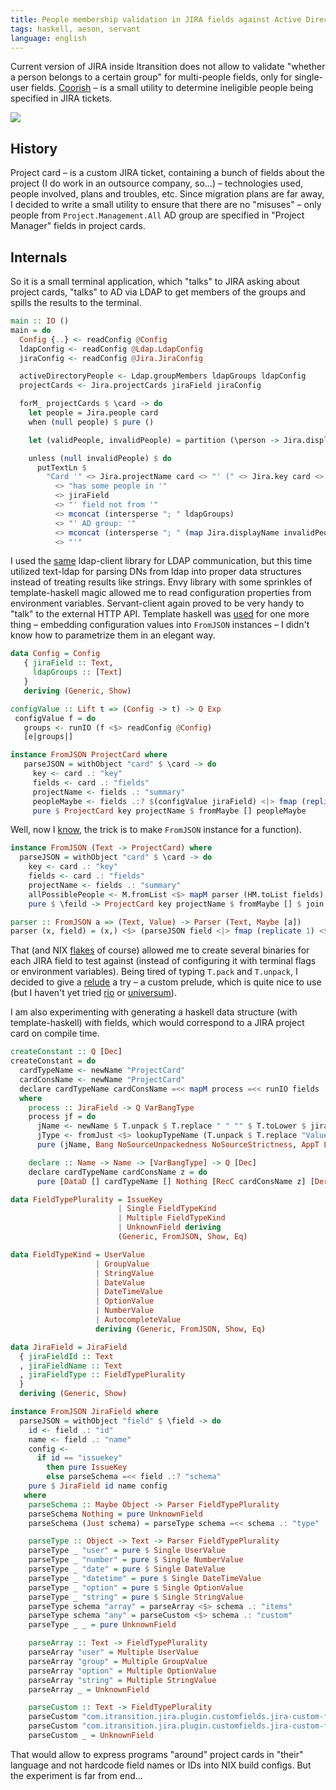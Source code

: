 ```yaml
---
title: People membership validation in JIRA fields against Active Directory
tags: haskell, aeson, servant
language: english
---
```


Current version of JIRA inside Itransition does not allow to validate "whether a person belongs to a certain group" for multi-people fields, only for single-user fields. [Coorish](@gh(maksar)) – is a small utility to determine ineligible people being specified in JIRA tickets.

<!--more-->

<a href="/images/coorish/1.png" class="center fresco" data-fresco-group="thumbnail" data-fresco-options="ui: 'inside', thumbnails: false"><img src="/previews/coorish/1.png"/></a>

## History

Project card – is a custom JIRA ticket, containing a bunch of fields about the project (I do work in an outsource company, so...) – technologies used, people involved, plans and troubles, etc. Since migration plans are far away, I decided to write a small utility to ensure that there are no "misuses" – only people from `Project.Management.All` AD group are specified in "Project Manager" fields in project cards.

## Internals

So it is a small terminal application, which "talks" to JIRA asking about project cards, "talks" to AD via LDAP to get members of the groups and spills the results to the terminal.

```haskell
main :: IO ()
main = do
  Config {..} <- readConfig @Config
  ldapConfig <- readConfig @Ldap.LdapConfig
  jiraConfig <- readConfig @Jira.JiraConfig

  activeDirectoryPeople <- Ldap.groupMembers ldapGroups ldapConfig
  projectCards <- Jira.projectCards jiraField jiraConfig

  forM_ projectCards $ \card -> do
    let people = Jira.people card
    when (null people) $ pure ()

    let (validPeople, invalidPeople) = partition (\person -> Jira.displayName person `elem` activeDirectoryPeople) people

    unless (null invalidPeople) $ do
      putTextLn $
        "Card '" <> Jira.projectName card <> "' (" <> Jira.key card <> ") "
          <> "has some people in '"
          <> jiraField
          <> "' field not from '"
          <> mconcat (intersperse "; " ldapGroups)
          <> "' AD group: '"
          <> mconcat (intersperse "; " (map Jira.displayName invalidPeople))
          <> "'"
```

I used the [same](/posts/projects/2020-02-07-ldap-bot.html) ldap-client library for LDAP communication, but this time utilized text-ldap for parsing DNs from ldap into proper data structures instead of treating results like strings. Envy library with some sprinkles of template-haskell magic allowed me to read configuration properties from environment variables. Servant-client again proved to be very handy to "talk" to the external HTTP API. Template haskell was [used](@gh(maksar):coorish/commit/d961d01763ad66c113abf9551315b5f1b5a4f2dd#diff-31b2976c7d81ff33a9d0115c0b39c980023862d7bad0cef4e20fda15fa2bb863R91-R97) for one more thing – embedding configuration values into `FromJSON` instances – I didn't know how to parametrize them in an elegant way.

```haskell
data Config = Config
   { jiraField :: Text,
     ldapGroups :: [Text]
   }
   deriving (Generic, Show)

configValue :: Lift t => (Config -> t) -> Q Exp
 configValue f = do
   groups <- runIO (f <$> readConfig @Config)
   [e|groups|]

instance FromJSON ProjectCard where
   parseJSON = withObject "card" $ \card -> do
     key <- card .: "key"
     fields <- card .: "fields"
     projectName <- fields .: "summary"
     peopleMaybe <- fields .:? $(configValue jiraField) <|> fmap (replicate 1) <$> fields .:? $(configValue jiraField)
     pure $ ProjectCard key projectName $ fromMaybe [] peopleMaybe
```

Well, now I [know](@gh(maksar):coorish/blob/35fbc99a57c57fae5a8232f9105ed81e6f61e06d/app/Jira.hs#L88-L94), the trick is to make `FromJSON` instance for a function).

```haskell
instance FromJSON (Text -> ProjectCard) where
  parseJSON = withObject "card" $ \card -> do
    key <- card .: "key"
    fields <- card .: "fields"
    projectName <- fields .: "summary"
    allPossiblePeople <- M.fromList <$> mapM parser (HM.toList fields)
    pure $ \feild -> ProjectCard key projectName $ fromMaybe [] $ join $ lookup feild allPossiblePeople

parser :: FromJSON a => (Text, Value) -> Parser (Text, Maybe [a])
parser (x, field) = (x,) <$> (parseJSON field <|> fmap (replicate 1) <$> parseJSON field) <|> pure (x, Nothing)
```

That (and NIX [flakes](@gh(maksar):coorish/blob/10c6a3be99ace3fc363613c85caadd256704531a/flake.nix#L23-L46) of course) allowed me to create several binaries for each JIRA field to test against (instead of configuring it with terminal flags or environment variables). Being tired of typing `T.pack` and `T.unpack`, I decided to give a [relude](@gh(kowainik)) a try – a custom prelude, which is quite nice to use (but I haven't yet tried [rio](@hackage) or [universum](@gh(serokell))).

I am also experimenting with generating a haskell data structure (with template-haskell) with fields, which would correspond to a JIRA project card on compile time.

```haskell
createConstant :: Q [Dec]
createConstant = do
  cardTypeName <- newName "ProjectCard"
  cardConsName <- newName "ProjectCard"
  declare cardTypeName cardConsName =<< mapM process =<< runIO fields
  where
    process :: JiraField -> Q VarBangType
    process jf = do
      jName <- newName $ T.unpack $ T.replace " " "" $ T.toLower $ jiraFieldName jf
      jType <- fromJust <$> lookupTypeName (T.unpack $ T.replace "Value" "" $ T.replace "Multiple " "" $ T.replace "Single " "" $ T.pack $ show $ jiraFieldType jf)
      pure (jName, Bang NoSourceUnpackedness NoSourceStrictness, AppT ListT (ConT jType))

    declare :: Name -> Name -> [VarBangType] -> Q [Dec]
    declare cardTypeName cardConsName z = do
      pure [DataD [] cardTypeName [] Nothing [RecC cardConsName z] [DerivClause Nothing [ConT ''Show, ConT ''Generic, ConT ''FromJSON]]]

data FieldTypePlurality = IssueKey
                        | Single FieldTypeKind
                        | Multiple FieldTypeKind
                        | UnknownField deriving
                        (Generic, FromJSON, Show, Eq)

data FieldTypeKind = UserValue
                   | GroupValue
                   | StringValue
                   | DateValue
                   | DateTimeValue
                   | OptionValue
                   | NumberValue
                   | AutocompleteValue
                   deriving (Generic, FromJSON, Show, Eq)

data JiraField = JiraField
  { jiraFieldId :: Text
  , jiraFieldName :: Text
  , jiraFieldType :: FieldTypePlurality
  }
  deriving (Generic, Show)

instance FromJSON JiraField where
  parseJSON = withObject "field" $ \field -> do
    id <- field .: "id"
    name <- field .: "name"
    config <-
      if id == "issuekey"
        then pure IssueKey
        else parseSchema =<< field .:? "schema"
    pure $ JiraField id name config
   where
    parseSchema :: Maybe Object -> Parser FieldTypePlurality
    parseSchema Nothing = pure UnknownField
    parseSchema (Just schema) = parseType schema =<< schema .: "type"

    parseType :: Object -> Text -> Parser FieldTypePlurality
    parseType _ "user" = pure $ Single UserValue
    parseType _ "number" = pure $ Single NumberValue
    parseType _ "date" = pure $ Single DateValue
    parseType _ "datetime" = pure $ Single DateTimeValue
    parseType _ "option" = pure $ Single OptionValue
    parseType _ "string" = pure $ Single StringValue
    parseType schema "array" = parseArray <$> schema .: "items"
    parseType schema "any" = parseCustom <$> schema .: "custom"
    parseType _ _ = pure UnknownField

    parseArray :: Text -> FieldTypePlurality
    parseArray "user" = Multiple UserValue
    parseArray "group" = Multiple GroupValue
    parseArray "option" = Multiple OptionValue
    parseArray "string" = Multiple StringValue
    parseArray _ = UnknownField

    parseCustom :: Text -> FieldTypePlurality
    parseCustom "com.itransition.jira.plugin.customfields.jira-custom-fields:singlecomplete" = Single AutocompleteValue
    parseCustom "com.itransition.jira.plugin.customfields.jira-custom-fields:typeaheadfield" = Multiple AutocompleteValue
    parseCustom _ = UnknownField
```

That would allow to express programs "around" project cards in "their" language and not hardcode field names or IDs into NIX build configs. But the experiment is far from end...